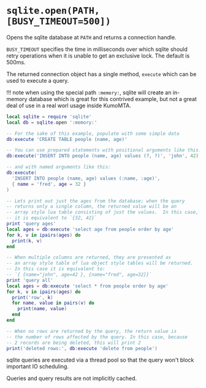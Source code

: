 # `sqlite.open(PATH, [BUSY_TIMEOUT=500])`

Opens the sqlite database at `PATH` and returns a connection handle.

`BUSY_TIMEOUT` specifies the time in milliseconds over which sqlite
should retry operations when it is unable to get an exclusive lock.
The default is 500ms.

The returned connection object has a single method, `execute` which can
be used to execute a query.

!!! note
    when using the special path `:memory:`, sqlite will create an in-memory
    database which is great for this contrived example, but not a great
    deal of use in a real worl usage inside KumoMTA.

```lua
local sqlite = require 'sqlite'
local db = sqlite.open ':memory:'

-- For the sake of this example, populate with some simple data
db:execute 'CREATE TABLE people (name, age)'

-- You can use prepared statements with positional arguments like this:
db:execute('INSERT INTO people (name, age) values (?, ?)', 'john', 42)

-- and with named arguments like this:
db:execute(
  'INSERT INTO people (name, age) values (:name, :age)',
  { name = 'fred', age = 32 }
)

-- Lets print out just the ages from the database; when the query
-- returns only a single column, the returned value will be an
-- array style lua table consisting of just the values.  In this case,
-- it is equivalent to `{32, 42}`
print 'query ages'
local ages = db:execute 'select age from people order by age'
for k, v in ipairs(ages) do
  print(k, v)
end

-- When multiple columns are returned, they are presented as
-- an array style table of lua object style tables will be returned.
-- In this case it is equivalent to:
-- `{ {name="john", age=42 }, {name="fred", age=32}}`
print 'query all'
local ages = db:execute 'select * from people order by age'
for k, v in ipairs(ages) do
  print('row', k)
  for name, value in pairs(v) do
    print(name, value)
  end
end

-- When no rows are returned by the query, the return value is
-- the number of rows affected by the query. In this case, because
-- 2 records are being deleted, this will print 2
print('deleted rows:', db:execute 'delete from people')
```

sqlite queries are executed via a thread pool so that the query won't
block important IO scheduling.

Queries and query results are not implicitly cached.
